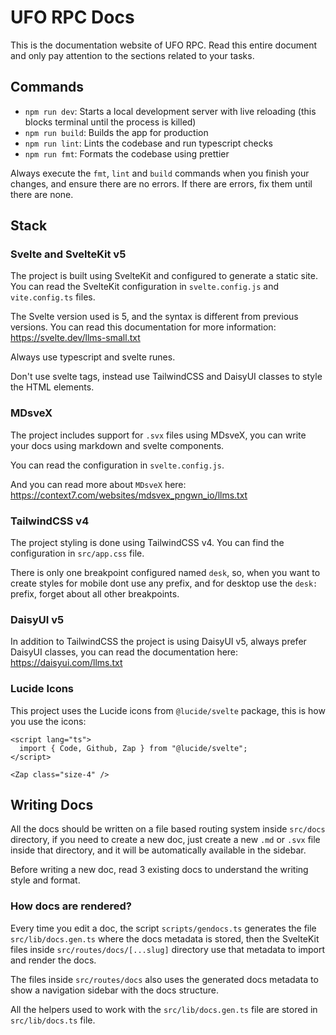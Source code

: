 # UFO RPC Docs

This is the documentation website of UFO RPC. Read this entire document and only pay attention to the sections related to your tasks.

## Commands

- `npm run dev`: Starts a local development server with live reloading (this blocks terminal until the process is killed)
- `npm run build`: Builds the app for production
- `npm run lint`: Lints the codebase and run typescript checks
- `npm run fmt`: Formats the codebase using prettier

Always execute the `fmt`, `lint` and `build` commands when you finish your changes, and ensure there are no errors. If there are errors, fix them until there are none.

## Stack

### Svelte and SvelteKit v5

The project is built using SvelteKit and configured to generate a static site. You can read the SvelteKit configuration in `svelte.config.js` and `vite.config.ts` files.

The Svelte version used is 5, and the syntax is different from previous versions. You can read this documentation for more information: https://svelte.dev/llms-small.txt

Always use typescript and svelte runes.

Don't use svelte <style></style> tags, instead use TailwindCSS and DaisyUI classes to style the HTML elements.

### MDsveX

The project includes support for `.svx` files using MDsveX, you can write your docs using markdown and svelte components.

You can read the configuration in `svelte.config.js`.

And you can read more about `MDsveX` here: https://context7.com/websites/mdsvex_pngwn_io/llms.txt

### TailwindCSS v4

The project styling is done using TailwindCSS v4. You can find the configuration in `src/app.css` file.

There is only one breakpoint configured named `desk`, so, when you want to create styles for mobile dont use any prefix, and for desktop use the `desk:` prefix, forget about all other breakpoints.

### DaisyUI v5

In addition to TailwindCSS the project is using DaisyUI v5, always prefer DaisyUI classes, you can read the documentation here: https://daisyui.com/llms.txt

### Lucide Icons

This project uses the Lucide icons from `@lucide/svelte` package, this is how you use the icons:

```svelte
<script lang="ts">
  import { Code, Github, Zap } from "@lucide/svelte";
</script>

<Zap class="size-4" />
```

## Writing Docs

All the docs should be written on a file based routing system inside `src/docs` directory, if you need to create a new doc, just create a new `.md` or `.svx` file inside that directory, and it will be automatically available in the sidebar.

Before writing a new doc, read 3 existing docs to understand the writing style and format.

### How docs are rendered?

Every time you edit a doc, the script `scripts/gendocs.ts` generates the file `src/lib/docs.gen.ts` where the docs metadata is stored, then the SvelteKit files inside `src/routes/docs/[...slug]` directory use that metadata to import and render the docs.

The files inside `src/routes/docs` also uses the generated docs metadata to show a navigation sidebar with the docs structure.

All the helpers used to work with the `src/lib/docs.gen.ts` file are stored in `src/lib/docs.ts` file.

